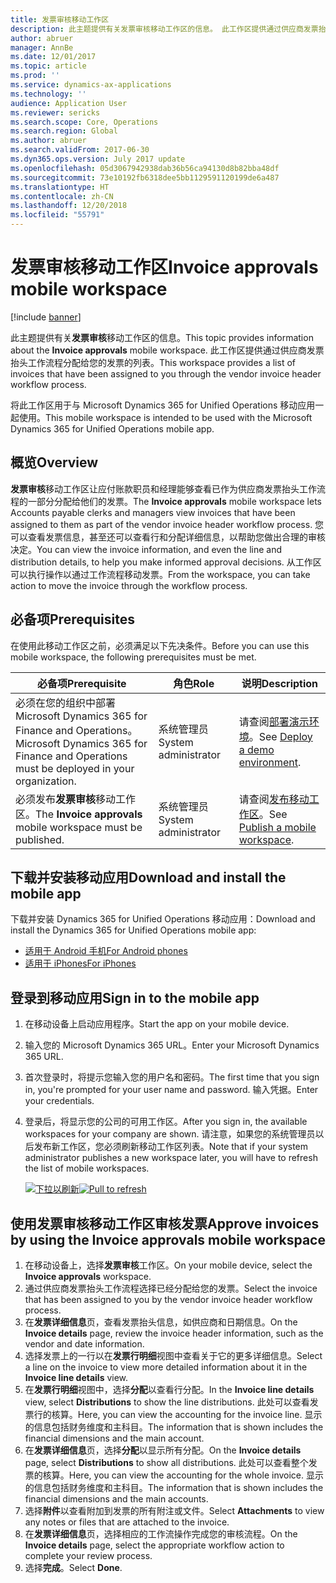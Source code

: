 ```yaml
---
title: 发票审核移动工作区
description: 此主题提供有关发票审核移动工作区的信息。 此工作区提供通过供应商发票抬头工作流程分配给您的发票的列表。
author: abruer
manager: AnnBe
ms.date: 12/01/2017
ms.topic: article
ms.prod: ''
ms.service: dynamics-ax-applications
ms.technology: ''
audience: Application User
ms.reviewer: sericks
ms.search.scope: Core, Operations
ms.search.region: Global
ms.author: abruer
ms.search.validFrom: 2017-06-30
ms.dyn365.ops.version: July 2017 update
ms.openlocfilehash: 05d3067942938dab36b56ca94130d8b82bba48df
ms.sourcegitcommit: 73e10192fb6318dee5bb1129591120199de6a487
ms.translationtype: HT
ms.contentlocale: zh-CN
ms.lasthandoff: 12/20/2018
ms.locfileid: "55791"
---
```

# <a name="invoice-approvals-mobile-workspace"></a><span data-ttu-id="615a0-104">发票审核移动工作区</span><span class="sxs-lookup"><span data-stu-id="615a0-104">Invoice approvals mobile workspace</span></span>

[!include [banner](../includes/banner.md)]

<span data-ttu-id="615a0-105">此主题提供有关**发票审核**移动工作区的信息。</span><span class="sxs-lookup"><span data-stu-id="615a0-105">This topic provides information about the **Invoice approvals** mobile workspace.</span></span> <span data-ttu-id="615a0-106">此工作区提供通过供应商发票抬头工作流程分配给您的发票的列表。</span><span class="sxs-lookup"><span data-stu-id="615a0-106">This workspace provides a list of invoices that have been assigned to you through the vendor invoice header workflow process.</span></span> 

<span data-ttu-id="615a0-107">将此工作区用于与 Microsoft Dynamics 365 for Unified Operations 移动应用一起使用。</span><span class="sxs-lookup"><span data-stu-id="615a0-107">This mobile workspace is intended to be used with the Microsoft Dynamics 365 for Unified Operations mobile app.</span></span>

## <a name="overview"></a><span data-ttu-id="615a0-108">概览</span><span class="sxs-lookup"><span data-stu-id="615a0-108">Overview</span></span>

<span data-ttu-id="615a0-109">**发票审核**移动工作区让应付账款职员和经理能够查看已作为供应商发票抬头工作流程的一部分分配给他们的发票。</span><span class="sxs-lookup"><span data-stu-id="615a0-109">The **Invoice approvals** mobile workspace lets Accounts payable clerks and managers view invoices that have been assigned to them as part of the vendor invoice header workflow process.</span></span> <span data-ttu-id="615a0-110">您可以查看发票信息，甚至还可以查看行和分配详细信息，以帮助您做出合理的审核决定。</span><span class="sxs-lookup"><span data-stu-id="615a0-110">You can view the invoice information, and even the line and distribution details, to help you make informed approval decisions.</span></span> <span data-ttu-id="615a0-111">从工作区可以执行操作以通过工作流程移动发票。</span><span class="sxs-lookup"><span data-stu-id="615a0-111">From the workspace, you can take action to move the invoice through the workflow process.</span></span> 

## <a name="prerequisites"></a><span data-ttu-id="615a0-112">必备项</span><span class="sxs-lookup"><span data-stu-id="615a0-112">Prerequisites</span></span>

<span data-ttu-id="615a0-113">在使用此移动工作区之前，必须满足以下先决条件。</span><span class="sxs-lookup"><span data-stu-id="615a0-113">Before you can use this mobile workspace, the following prerequisites must be met.</span></span>

<table>
<thead>
<tr class="header">
<th><span data-ttu-id="615a0-114">必备项</span><span class="sxs-lookup"><span data-stu-id="615a0-114">Prerequisite</span></span></th>
<th><span data-ttu-id="615a0-115">角色</span><span class="sxs-lookup"><span data-stu-id="615a0-115">Role</span></span></th>
<th><span data-ttu-id="615a0-116">说明</span><span class="sxs-lookup"><span data-stu-id="615a0-116">Description</span></span></th>
</tr>
</thead>
<tbody>
<tr class="odd">
<td><span data-ttu-id="615a0-117">必须在您的组织中部署 Microsoft Dynamics 365 for Finance and Operations。</span><span class="sxs-lookup"><span data-stu-id="615a0-117">Microsoft Dynamics 365 for Finance and Operations must be deployed in your organization.</span></span></td>
<td><span data-ttu-id="615a0-118">系统管理员</span><span class="sxs-lookup"><span data-stu-id="615a0-118">System administrator</span></span></td>
<td><span data-ttu-id="615a0-119">请查阅<a href="../deployment/deploy-demo-environment.md">部署演示环境</a>。</span><span class="sxs-lookup"><span data-stu-id="615a0-119">See <a href="../deployment/deploy-demo-environment.md">Deploy a demo environment</a>.</span></span>
</td>
</tr>
<tr class="even">
<td><span data-ttu-id="615a0-120">必须发布<strong>发票审核</strong>移动工作区。</span><span class="sxs-lookup"><span data-stu-id="615a0-120">The <strong>Invoice approvals</strong> mobile workspace must be published.</span></span></td>
<td><span data-ttu-id="615a0-121">系统管理员</span><span class="sxs-lookup"><span data-stu-id="615a0-121">System administrator</span></span></td>
<td><span data-ttu-id="615a0-122">请查阅<a href="publish-mobile-workspace.md">发布移动工作区</a>。</span><span class="sxs-lookup"><span data-stu-id="615a0-122">See <a href="publish-mobile-workspace.md">Publish a mobile workspace</a>.</span></span></td>
</tr>
</tbody>
</table>

## <a name="download-and-install-the-mobile-app"></a><span data-ttu-id="615a0-123">下载并安装移动应用</span><span class="sxs-lookup"><span data-stu-id="615a0-123">Download and install the mobile app</span></span>

<span data-ttu-id="615a0-124">下载并安装 Dynamics 365 for Unified Operations 移动应用：</span><span class="sxs-lookup"><span data-stu-id="615a0-124">Download and install the Dynamics 365 for Unified Operations mobile app:</span></span>

-   [<span data-ttu-id="615a0-125">适用于 Android 手机</span><span class="sxs-lookup"><span data-stu-id="615a0-125">For Android phones</span></span>](https://go.microsoft.com/fwlink/?linkid=850662)
-   [<span data-ttu-id="615a0-126">适用于 iPhones</span><span class="sxs-lookup"><span data-stu-id="615a0-126">For iPhones</span></span>](https://go.microsoft.com/fwlink/?linkid=850663)

## <a name="sign-in-to-the-mobile-app"></a><span data-ttu-id="615a0-127">登录到移动应用</span><span class="sxs-lookup"><span data-stu-id="615a0-127">Sign in to the mobile app</span></span>

1.  <span data-ttu-id="615a0-128">在移动设备上启动应用程序。</span><span class="sxs-lookup"><span data-stu-id="615a0-128">Start the app on your mobile device.</span></span>
2.  <span data-ttu-id="615a0-129">输入您的 Microsoft Dynamics 365 URL。</span><span class="sxs-lookup"><span data-stu-id="615a0-129">Enter your Microsoft Dynamics 365 URL.</span></span>
3.  <span data-ttu-id="615a0-130">首次登录时，将提示您输入您的用户名和密码。</span><span class="sxs-lookup"><span data-stu-id="615a0-130">The first time that you sign in, you're prompted for your user name and password.</span></span> <span data-ttu-id="615a0-131">输入凭据。</span><span class="sxs-lookup"><span data-stu-id="615a0-131">Enter your credentials.</span></span>
4.  <span data-ttu-id="615a0-132">登录后，将显示您的公司的可用工作区。</span><span class="sxs-lookup"><span data-stu-id="615a0-132">After you sign in, the available workspaces for your company are shown.</span></span> <span data-ttu-id="615a0-133">请注意，如果您的系统管理员以后发布新工作区，您必须刷新移动工作区列表。</span><span class="sxs-lookup"><span data-stu-id="615a0-133">Note that if your system administrator publishes a new workspace later, you will have to refresh the list of mobile workspaces.</span></span>

    <span data-ttu-id="615a0-134">[![下拉以刷新](./media/pull-to-refresh-list-of-workspaces-183x300.png)](./media/pull-to-refresh-list-of-workspaces.png)</span><span class="sxs-lookup"><span data-stu-id="615a0-134">[![Pull to refresh](./media/pull-to-refresh-list-of-workspaces-183x300.png)](./media/pull-to-refresh-list-of-workspaces.png)</span></span>

## <a name="approve-invoices-by-using-the-invoice-approvals-mobile-workspace"></a><span data-ttu-id="615a0-135">使用发票审核移动工作区审核发票</span><span class="sxs-lookup"><span data-stu-id="615a0-135">Approve invoices by using the Invoice approvals mobile workspace</span></span>
1.  <span data-ttu-id="615a0-136">在移动设备上，选择**发票审核**工作区。</span><span class="sxs-lookup"><span data-stu-id="615a0-136">On your mobile device, select the **Invoice approvals** workspace.</span></span>
2.  <span data-ttu-id="615a0-137">通过供应商发票抬头工作流程选择已经分配给您的发票。</span><span class="sxs-lookup"><span data-stu-id="615a0-137">Select the invoice that has been assigned to you by the vendor invoice header workflow process.</span></span>
3.  <span data-ttu-id="615a0-138">在**发票详细信息**页，查看发票抬头信息，如供应商和日期信息。</span><span class="sxs-lookup"><span data-stu-id="615a0-138">On the **Invoice details** page, review the invoice header information, such as the vendor and date information.</span></span>
4.  <span data-ttu-id="615a0-139">选择发票上的一行以在**发票行明细**视图中查看关于它的更多详细信息。</span><span class="sxs-lookup"><span data-stu-id="615a0-139">Select a line on the invoice to view more detailed information about it in the **Invoice line details** view.</span></span>
5.  <span data-ttu-id="615a0-140">在**发票行明细**视图中，选择**分配**以查看行分配。</span><span class="sxs-lookup"><span data-stu-id="615a0-140">In the **Invoice line details** view, select **Distributions** to show the line distributions.</span></span> <span data-ttu-id="615a0-141">此处可以查看发票行的核算。</span><span class="sxs-lookup"><span data-stu-id="615a0-141">Here, you can view the accounting for the invoice line.</span></span> <span data-ttu-id="615a0-142">显示的信息包括财务维度和主科目。</span><span class="sxs-lookup"><span data-stu-id="615a0-142">The information that is shown includes the financial dimensions and the main account.</span></span>
6.  <span data-ttu-id="615a0-143">在**发票详细信息**页，选择**分配**以显示所有分配。</span><span class="sxs-lookup"><span data-stu-id="615a0-143">On the **Invoice details** page, select **Distributions** to show all distributions.</span></span> <span data-ttu-id="615a0-144">此处可以查看整个发票的核算。</span><span class="sxs-lookup"><span data-stu-id="615a0-144">Here, you can view the accounting for the whole invoice.</span></span> <span data-ttu-id="615a0-145">显示的信息包括财务维度和主科目。</span><span class="sxs-lookup"><span data-stu-id="615a0-145">The information that is shown includes the financial dimensions and the main accounts.</span></span> 
7.  <span data-ttu-id="615a0-146">选择**附件**以查看附加到发票的所有附注或文件。</span><span class="sxs-lookup"><span data-stu-id="615a0-146">Select **Attachments** to view any notes or files that are attached to the invoice.</span></span>
8.  <span data-ttu-id="615a0-147">在**发票详细信息**页，选择相应的工作流操作完成您的审核流程。</span><span class="sxs-lookup"><span data-stu-id="615a0-147">On the **Invoice details** page, select the appropriate workflow action to complete your review process.</span></span>
9.  <span data-ttu-id="615a0-148">选择**完成**。</span><span class="sxs-lookup"><span data-stu-id="615a0-148">Select **Done**.</span></span>
